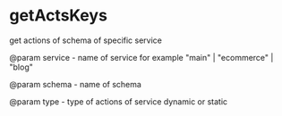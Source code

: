 # getActsKeys

get actions of schema of specific service

@param service - name of service for example "main" | "ecommerce" | "blog"

@param schema - name of schema

@param type - type of actions of service dynamic or static
